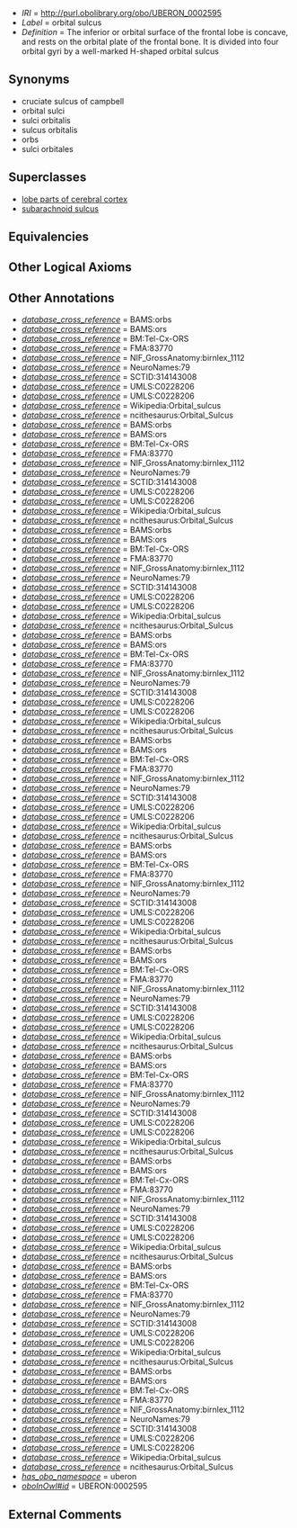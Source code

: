  * *IRI* = http://purl.obolibrary.org/obo/UBERON_0002595
 * *Label* = orbital sulcus
 * *Definition* = The inferior or orbital surface of the frontal lobe is concave, and rests on the orbital plate of the frontal bone. It is divided into four orbital gyri by a well-marked H-shaped orbital sulcus

## Synonyms

 * cruciate sulcus of campbell
 * orbital sulci
 * sulci orbitalis
 * sulcus orbitalis
 * orbs
 * sulci orbitales

## Superclasses

 * [lobe parts of cerebral cortex](../../UBERON/22/UBERON_0003022.md)
 * [subarachnoid sulcus](../../UBERON/34/UBERON_0008334.md)

## Equivalencies


## Other Logical Axioms


## Other Annotations

 * *[database_cross_reference](../../ef/oboInOwl#hasDbXref.md)* = BAMS:orbs
 * *[database_cross_reference](../../ef/oboInOwl#hasDbXref.md)* = BAMS:ors
 * *[database_cross_reference](../../ef/oboInOwl#hasDbXref.md)* = BM:Tel-Cx-ORS
 * *[database_cross_reference](../../ef/oboInOwl#hasDbXref.md)* = FMA:83770
 * *[database_cross_reference](../../ef/oboInOwl#hasDbXref.md)* = NIF_GrossAnatomy:birnlex_1112
 * *[database_cross_reference](../../ef/oboInOwl#hasDbXref.md)* = NeuroNames:79
 * *[database_cross_reference](../../ef/oboInOwl#hasDbXref.md)* = SCTID:314143008
 * *[database_cross_reference](../../ef/oboInOwl#hasDbXref.md)* = UMLS:C0228206
 * *[database_cross_reference](../../ef/oboInOwl#hasDbXref.md)* = UMLS:C0228206
 * *[database_cross_reference](../../ef/oboInOwl#hasDbXref.md)* = Wikipedia:Orbital_sulcus
 * *[database_cross_reference](../../ef/oboInOwl#hasDbXref.md)* = ncithesaurus:Orbital_Sulcus
 * *[database_cross_reference](../../ef/oboInOwl#hasDbXref.md)* = BAMS:orbs
 * *[database_cross_reference](../../ef/oboInOwl#hasDbXref.md)* = BAMS:ors
 * *[database_cross_reference](../../ef/oboInOwl#hasDbXref.md)* = BM:Tel-Cx-ORS
 * *[database_cross_reference](../../ef/oboInOwl#hasDbXref.md)* = FMA:83770
 * *[database_cross_reference](../../ef/oboInOwl#hasDbXref.md)* = NIF_GrossAnatomy:birnlex_1112
 * *[database_cross_reference](../../ef/oboInOwl#hasDbXref.md)* = NeuroNames:79
 * *[database_cross_reference](../../ef/oboInOwl#hasDbXref.md)* = SCTID:314143008
 * *[database_cross_reference](../../ef/oboInOwl#hasDbXref.md)* = UMLS:C0228206
 * *[database_cross_reference](../../ef/oboInOwl#hasDbXref.md)* = UMLS:C0228206
 * *[database_cross_reference](../../ef/oboInOwl#hasDbXref.md)* = Wikipedia:Orbital_sulcus
 * *[database_cross_reference](../../ef/oboInOwl#hasDbXref.md)* = ncithesaurus:Orbital_Sulcus
 * *[database_cross_reference](../../ef/oboInOwl#hasDbXref.md)* = BAMS:orbs
 * *[database_cross_reference](../../ef/oboInOwl#hasDbXref.md)* = BAMS:ors
 * *[database_cross_reference](../../ef/oboInOwl#hasDbXref.md)* = BM:Tel-Cx-ORS
 * *[database_cross_reference](../../ef/oboInOwl#hasDbXref.md)* = FMA:83770
 * *[database_cross_reference](../../ef/oboInOwl#hasDbXref.md)* = NIF_GrossAnatomy:birnlex_1112
 * *[database_cross_reference](../../ef/oboInOwl#hasDbXref.md)* = NeuroNames:79
 * *[database_cross_reference](../../ef/oboInOwl#hasDbXref.md)* = SCTID:314143008
 * *[database_cross_reference](../../ef/oboInOwl#hasDbXref.md)* = UMLS:C0228206
 * *[database_cross_reference](../../ef/oboInOwl#hasDbXref.md)* = UMLS:C0228206
 * *[database_cross_reference](../../ef/oboInOwl#hasDbXref.md)* = Wikipedia:Orbital_sulcus
 * *[database_cross_reference](../../ef/oboInOwl#hasDbXref.md)* = ncithesaurus:Orbital_Sulcus
 * *[database_cross_reference](../../ef/oboInOwl#hasDbXref.md)* = BAMS:orbs
 * *[database_cross_reference](../../ef/oboInOwl#hasDbXref.md)* = BAMS:ors
 * *[database_cross_reference](../../ef/oboInOwl#hasDbXref.md)* = BM:Tel-Cx-ORS
 * *[database_cross_reference](../../ef/oboInOwl#hasDbXref.md)* = FMA:83770
 * *[database_cross_reference](../../ef/oboInOwl#hasDbXref.md)* = NIF_GrossAnatomy:birnlex_1112
 * *[database_cross_reference](../../ef/oboInOwl#hasDbXref.md)* = NeuroNames:79
 * *[database_cross_reference](../../ef/oboInOwl#hasDbXref.md)* = SCTID:314143008
 * *[database_cross_reference](../../ef/oboInOwl#hasDbXref.md)* = UMLS:C0228206
 * *[database_cross_reference](../../ef/oboInOwl#hasDbXref.md)* = UMLS:C0228206
 * *[database_cross_reference](../../ef/oboInOwl#hasDbXref.md)* = Wikipedia:Orbital_sulcus
 * *[database_cross_reference](../../ef/oboInOwl#hasDbXref.md)* = ncithesaurus:Orbital_Sulcus
 * *[database_cross_reference](../../ef/oboInOwl#hasDbXref.md)* = BAMS:orbs
 * *[database_cross_reference](../../ef/oboInOwl#hasDbXref.md)* = BAMS:ors
 * *[database_cross_reference](../../ef/oboInOwl#hasDbXref.md)* = BM:Tel-Cx-ORS
 * *[database_cross_reference](../../ef/oboInOwl#hasDbXref.md)* = FMA:83770
 * *[database_cross_reference](../../ef/oboInOwl#hasDbXref.md)* = NIF_GrossAnatomy:birnlex_1112
 * *[database_cross_reference](../../ef/oboInOwl#hasDbXref.md)* = NeuroNames:79
 * *[database_cross_reference](../../ef/oboInOwl#hasDbXref.md)* = SCTID:314143008
 * *[database_cross_reference](../../ef/oboInOwl#hasDbXref.md)* = UMLS:C0228206
 * *[database_cross_reference](../../ef/oboInOwl#hasDbXref.md)* = UMLS:C0228206
 * *[database_cross_reference](../../ef/oboInOwl#hasDbXref.md)* = Wikipedia:Orbital_sulcus
 * *[database_cross_reference](../../ef/oboInOwl#hasDbXref.md)* = ncithesaurus:Orbital_Sulcus
 * *[database_cross_reference](../../ef/oboInOwl#hasDbXref.md)* = BAMS:orbs
 * *[database_cross_reference](../../ef/oboInOwl#hasDbXref.md)* = BAMS:ors
 * *[database_cross_reference](../../ef/oboInOwl#hasDbXref.md)* = BM:Tel-Cx-ORS
 * *[database_cross_reference](../../ef/oboInOwl#hasDbXref.md)* = FMA:83770
 * *[database_cross_reference](../../ef/oboInOwl#hasDbXref.md)* = NIF_GrossAnatomy:birnlex_1112
 * *[database_cross_reference](../../ef/oboInOwl#hasDbXref.md)* = NeuroNames:79
 * *[database_cross_reference](../../ef/oboInOwl#hasDbXref.md)* = SCTID:314143008
 * *[database_cross_reference](../../ef/oboInOwl#hasDbXref.md)* = UMLS:C0228206
 * *[database_cross_reference](../../ef/oboInOwl#hasDbXref.md)* = UMLS:C0228206
 * *[database_cross_reference](../../ef/oboInOwl#hasDbXref.md)* = Wikipedia:Orbital_sulcus
 * *[database_cross_reference](../../ef/oboInOwl#hasDbXref.md)* = ncithesaurus:Orbital_Sulcus
 * *[database_cross_reference](../../ef/oboInOwl#hasDbXref.md)* = BAMS:orbs
 * *[database_cross_reference](../../ef/oboInOwl#hasDbXref.md)* = BAMS:ors
 * *[database_cross_reference](../../ef/oboInOwl#hasDbXref.md)* = BM:Tel-Cx-ORS
 * *[database_cross_reference](../../ef/oboInOwl#hasDbXref.md)* = FMA:83770
 * *[database_cross_reference](../../ef/oboInOwl#hasDbXref.md)* = NIF_GrossAnatomy:birnlex_1112
 * *[database_cross_reference](../../ef/oboInOwl#hasDbXref.md)* = NeuroNames:79
 * *[database_cross_reference](../../ef/oboInOwl#hasDbXref.md)* = SCTID:314143008
 * *[database_cross_reference](../../ef/oboInOwl#hasDbXref.md)* = UMLS:C0228206
 * *[database_cross_reference](../../ef/oboInOwl#hasDbXref.md)* = UMLS:C0228206
 * *[database_cross_reference](../../ef/oboInOwl#hasDbXref.md)* = Wikipedia:Orbital_sulcus
 * *[database_cross_reference](../../ef/oboInOwl#hasDbXref.md)* = ncithesaurus:Orbital_Sulcus
 * *[database_cross_reference](../../ef/oboInOwl#hasDbXref.md)* = BAMS:orbs
 * *[database_cross_reference](../../ef/oboInOwl#hasDbXref.md)* = BAMS:ors
 * *[database_cross_reference](../../ef/oboInOwl#hasDbXref.md)* = BM:Tel-Cx-ORS
 * *[database_cross_reference](../../ef/oboInOwl#hasDbXref.md)* = FMA:83770
 * *[database_cross_reference](../../ef/oboInOwl#hasDbXref.md)* = NIF_GrossAnatomy:birnlex_1112
 * *[database_cross_reference](../../ef/oboInOwl#hasDbXref.md)* = NeuroNames:79
 * *[database_cross_reference](../../ef/oboInOwl#hasDbXref.md)* = SCTID:314143008
 * *[database_cross_reference](../../ef/oboInOwl#hasDbXref.md)* = UMLS:C0228206
 * *[database_cross_reference](../../ef/oboInOwl#hasDbXref.md)* = UMLS:C0228206
 * *[database_cross_reference](../../ef/oboInOwl#hasDbXref.md)* = Wikipedia:Orbital_sulcus
 * *[database_cross_reference](../../ef/oboInOwl#hasDbXref.md)* = ncithesaurus:Orbital_Sulcus
 * *[database_cross_reference](../../ef/oboInOwl#hasDbXref.md)* = BAMS:orbs
 * *[database_cross_reference](../../ef/oboInOwl#hasDbXref.md)* = BAMS:ors
 * *[database_cross_reference](../../ef/oboInOwl#hasDbXref.md)* = BM:Tel-Cx-ORS
 * *[database_cross_reference](../../ef/oboInOwl#hasDbXref.md)* = FMA:83770
 * *[database_cross_reference](../../ef/oboInOwl#hasDbXref.md)* = NIF_GrossAnatomy:birnlex_1112
 * *[database_cross_reference](../../ef/oboInOwl#hasDbXref.md)* = NeuroNames:79
 * *[database_cross_reference](../../ef/oboInOwl#hasDbXref.md)* = SCTID:314143008
 * *[database_cross_reference](../../ef/oboInOwl#hasDbXref.md)* = UMLS:C0228206
 * *[database_cross_reference](../../ef/oboInOwl#hasDbXref.md)* = UMLS:C0228206
 * *[database_cross_reference](../../ef/oboInOwl#hasDbXref.md)* = Wikipedia:Orbital_sulcus
 * *[database_cross_reference](../../ef/oboInOwl#hasDbXref.md)* = ncithesaurus:Orbital_Sulcus
 * *[database_cross_reference](../../ef/oboInOwl#hasDbXref.md)* = BAMS:orbs
 * *[database_cross_reference](../../ef/oboInOwl#hasDbXref.md)* = BAMS:ors
 * *[database_cross_reference](../../ef/oboInOwl#hasDbXref.md)* = BM:Tel-Cx-ORS
 * *[database_cross_reference](../../ef/oboInOwl#hasDbXref.md)* = FMA:83770
 * *[database_cross_reference](../../ef/oboInOwl#hasDbXref.md)* = NIF_GrossAnatomy:birnlex_1112
 * *[database_cross_reference](../../ef/oboInOwl#hasDbXref.md)* = NeuroNames:79
 * *[database_cross_reference](../../ef/oboInOwl#hasDbXref.md)* = SCTID:314143008
 * *[database_cross_reference](../../ef/oboInOwl#hasDbXref.md)* = UMLS:C0228206
 * *[database_cross_reference](../../ef/oboInOwl#hasDbXref.md)* = UMLS:C0228206
 * *[database_cross_reference](../../ef/oboInOwl#hasDbXref.md)* = Wikipedia:Orbital_sulcus
 * *[database_cross_reference](../../ef/oboInOwl#hasDbXref.md)* = ncithesaurus:Orbital_Sulcus
 * *[database_cross_reference](../../ef/oboInOwl#hasDbXref.md)* = BAMS:orbs
 * *[database_cross_reference](../../ef/oboInOwl#hasDbXref.md)* = BAMS:ors
 * *[database_cross_reference](../../ef/oboInOwl#hasDbXref.md)* = BM:Tel-Cx-ORS
 * *[database_cross_reference](../../ef/oboInOwl#hasDbXref.md)* = FMA:83770
 * *[database_cross_reference](../../ef/oboInOwl#hasDbXref.md)* = NIF_GrossAnatomy:birnlex_1112
 * *[database_cross_reference](../../ef/oboInOwl#hasDbXref.md)* = NeuroNames:79
 * *[database_cross_reference](../../ef/oboInOwl#hasDbXref.md)* = SCTID:314143008
 * *[database_cross_reference](../../ef/oboInOwl#hasDbXref.md)* = UMLS:C0228206
 * *[database_cross_reference](../../ef/oboInOwl#hasDbXref.md)* = UMLS:C0228206
 * *[database_cross_reference](../../ef/oboInOwl#hasDbXref.md)* = Wikipedia:Orbital_sulcus
 * *[database_cross_reference](../../ef/oboInOwl#hasDbXref.md)* = ncithesaurus:Orbital_Sulcus
 * *[has_obo_namespace](../../ce/oboInOwl#hasOBONamespace.md)* = uberon
 * *[oboInOwl#id](../../id/oboInOwl#id.md)* = UBERON:0002595

## External Comments

